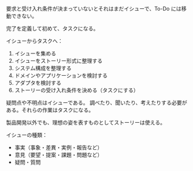 要求と受け入れ条件が決まっていないとそれはまだイシューで、To-Do には移動できない。

完了を定義して初めて、タスクになる。

イシューからタスクへ：

1. イシューを集める
2. イシューをストーリー形式に整理する
3. システム構成を整理する
4. ドメインやアプリケーションを検討する
5. アダプタを検討する
6. ストーリーの受け入れ条件を決める（タスクにする）

疑問点や不明点はイシューである。
調べたり、聞いたり、考えたりする必要がある。それらの作業はタスクになる。

製品開発以外でも、理想の姿を表すものとしてストーリーは使える。

イシューの種類：

- 事実（事象・差異・実例・報告など）
- 意見（要望・提案・課題・問題など）
- 疑問・質問
